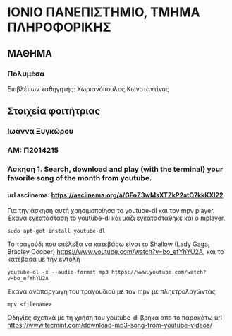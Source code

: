 # ΙΟΝΙΟ ΠΑΝΕΠΙΣΤΗΜΙΟ, ΤΜΗΜΑ ΠΛΗΡΟΦΟΡΙΚΗΣ 
## ΜΑΘΗΜΑ
### Πολυμέσα  
Επιβλέπων καθηγητής: Χωριανόπουλος Κωνσταντίνος 

## Στοιχεία φοιτήτριας  
### Ιωάννα Ξυγκώρου
### ΑΜ: Π2014215

### Άσκηση 1. Search, download and play (with the terminal) your favorite song of the month from youtube.

#### url asciinema: https://asciinema.org/a/GFoZ3wMsXTZkP2atO7kkKXl22

Για την άσκηση αυτή χρησιμοποίησα το youtube-dl και τον mpv player. Έκανα εγκατάσταση το youtube-dl και μαζί εγκαταστάθηκε και ο mplayer.

```
sudo apt-get install youtube-dl
```

Το τραγούδι που επέλεξα να κατεβάσω είναι το Shallow (Lady Gaga, Bradley Cooper) https://www.youtube.com/watch?v=bo_efYhYU2A, και το κατέβασα με την εντολή

```
youtube-dl -x --audio-format mp3 https://www.youtube.com/watch?v=bo_efYhYU2A
```

Έκανα αναπαργωγή του τραγουδιού με τον mpv με πληκτρολογώντας

```
mpv <filename>
```

Οδηγίες σχετικά με τη χρήση του youtube-dl βρηκα απο το παρακάτω url
https://www.tecmint.com/download-mp3-song-from-youtube-videos/
